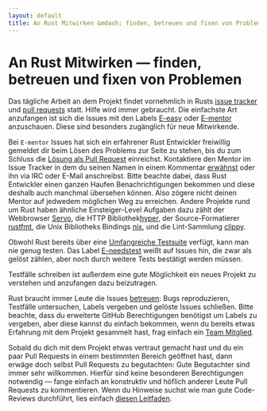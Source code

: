 ```yaml
---
layout: default
title: An Rust Mitwirken &mdash; finden, betreuen und fixen von Problemen &middot; Die Programmiersprache Rust
---
```


# An Rust Mitwirken &mdash; finden, betreuen und fixen von Problemen

Das tägliche Arbeit an dem Projekt findet vornehmlich in Rusts [issue tracker] und [pull requests][PR] statt.
Hilfe wird immer gebraucht.
Die einfachste Art anzufangen ist sich die Issues mit den Labels [E-easy] oder [E-mentor] anzuschauen.
Diese sind besonders zugänglich für neue Mitwirkende.

Bei `E-mentor` Issues hat sich ein erfahrener Rust Entwickler freiwillig gemeldet dir beim Lösen des Problems zur Seite zu stehen,
bis du zum Schluss die [Lösung als Pull Request][pull] einreichst.
Kontaktiere den Mentor im Issue Tracker in dem du seinen Namen in einem Kommentar [erwähnst][@mentioning] oder ihn via IRC oder E-Mail anschreibst.
Bitte beachte dabei, dass Rust Entwickler einen ganzen Haufen Benachrichtigungen bekommen und diese deshalb auch manchmal übersehen können.
Also zögere nicht deinen Mentor auf jedwedem möglichen Weg zu erreichen.
Andere Projekte rund um Rust haben ähnliche Einsteiger-Level Aufgaben
dazu zählt der Webbrowser [Servo],
die HTTP Bibliothek[hyper],
der Source-Formatierer [rustfmt],
die Unix Bibliotheks Bindings [nix],
und die Lint-Sammlung [clippy].

Obwohl Rust bereits über eine [Umfangreiche Testsuite][test] verfügt, kann man nie genug testen.
Das Label [E-needstest]
weißt auf Issues hin, die zwar als gelöst zählen, aber noch durch weitere Tests bestätigt werden müssen.

Testfälle schreiben ist außerdem eine gute Möglichkeit ein neues Projekt zu verstehen und anzufangen dazu beizutragen.

Rust braucht immer Leute die Issues [betreuen][triage]:
Bugs reproduzieren, Testfälle untersuchen, Labels vergeben und gelöste Issues schließen. <!--"minimize test cases" was soll das heißen-->
Bitte beachte, dass du erweiterte GitHub Berechtigungen benötigst um Labels zu vergeben,
aber diese kannst du einfach bekommen, wenn du bereits etwas Erfahrung mit dem Projekt gesammelt hast,
frag einfach ein [Team Mitglied][team].

Sobald du dich mit dem Projekt etwas vertraut gemacht hast und du ein paar Pull Requests in einem bestimmten Bereich geöffnet hast, dann erwäge doch selbst Pull Requests zu begutachten:
Gute Begutachter sind immer sehr willkommen.
Hierfür sind keine besonderen Berechtigungen notwendig &mdash; fange einfach an konstruktiv und höflich anderer Leute Pull Requests zu kommentieren.
Wenn du Hinweise suchst wie man gute Code-Reviews durchführt, lies einfach [diesen Leitfaden][reviews].
<!--
TODO: weekly triage email?
TODO: @nrc says suggesting everybody review w/o training is bad
-->

[@mentioning]: https://github.com/blog/821
[E-easy]: https://github.com/rust-lang/rust/issues?q=is%3Aopen+is%3Aissue+label%3AE-easy
[E-mentor]: https://github.com/rust-lang/rust/issues?q=is%3Aopen+is%3Aissue+label%3AE-easy+label%3AE-mentor
[E-needstest]: https://github.com/rust-lang/rust/issues?q=is%3Aopen+is%3Aissue+label%3AE-needstest
[PR]: https://github.com/rust-lang/rust/pulls
[Servo]: https://github.com/servo/servo
[clippy]: https://github.com/Manishearth/rust-clippy
[hyper]: https://github.com/hyperium/hyper
[issue tracker]: https://github.com/rust-lang/rust/issues
[nix]: https://github.com/nix-rust/nix/
[pull]: https://github.com/rust-lang/rust/blob/master/CONTRIBUTING.md#pull-requests
[reviews]: http://blog.originate.com/blog/2014/09/29/effective-code-reviews/
[rustfmt]: https://github.com/rust-lang-nursery/rustfmt
[team]: team.html
[test]: https://github.com/rust-lang/rust-wiki-backup/blob/master/Note-testsuite.md
[triage]: https://github.com/rust-lang/rust/blob/master/CONTRIBUTING.md#issue-triage
